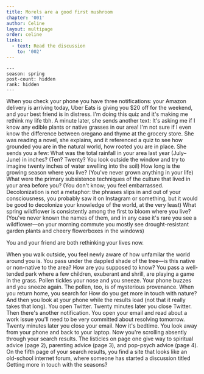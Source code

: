 ```yaml
---
title: Morels are a good first mushroom
chapter: '001'
author: Celine
layout: multipage
order: celine
links:
  - text: Read the discussion
    to: '002'
---
```

```
---
season: spring
post-count: hidden
rank: hidden
---
```

When you check your phone you have three notifications: your Amazon delivery is arriving today, Uber Eats is giving you $20 off for the weekend, and your best friend is in distress. I'm doing this quiz and it's making me rethink my life tbh. A minute later, she sends another text: It's asking me if I know any edible plants or native grasses in our area! I'm not sure if I even know the difference between oregano and thyme at the grocery store.
She was reading a novel, she explains, and it referenced a quiz to see how grounded you are in the natural world, how rooted you are in place. She sends you a few:
What was the total rainfall in your area last year (July–June) in inches? (Ten? Twenty? You look outside the window and try to imagine twenty inches of water swelling into the soil)
How long is the growing season where you live? (You've never grown anything in your life)
What were the primary subsistence techniques of the culture that lived in your area before you? (You don't know; you feel embarrassed. Decolonization is not a metaphor: the phrases slips in and out of your consciousness, you probably saw it on Instagram or something, but it would be good to decolonize your knowledge of the world, at the very least)
What spring wildflower is consistently among the first to bloom where you live? (You've never known the names of them, and in any case it's rare you see a wildflower—on your morning commute you mostly see drought-resistant garden plants and cheery flowerboxes in the windows)

You and your friend are both rethinking your lives now.

When you walk outside, you feel newly aware of how unfamilar the world around you is. You pass under the dappled shade of the tree—is this native or non-native to the area? How are you supposed to know?
You pass a well-tended park where a few children, exuberant and shrill, are playing a game in the grass. Pollen tickles your nose and you sneeze. Your phone buzzes and you sneeze again. The pollen, too, is of mysterious provenance.
When you return home, you search for How do you get more in touch with nature? And then you look at your phone while the results load (not that it really takes that long). You open Twitter. Twenty minutes later you close Twitter. Then there's another notification. You open your email and read about a work issue you'll need to be very committed about resolving tomorrow. Twenty minutes later you close your email. Now it's bedtime. You look away from your phone and back to your laptop.
Now you're scrolling absently through your search results. The listicles on page one give way to spiritual advice (page 2), parenting advice (page 3), and pop-psych advice (page 4). On the fifth page of your search results, you find a site that looks like an old-school internet forum, where someone has started a discussion titled Getting more in touch with the seasons?

